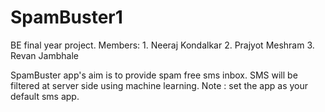 # SpamBuster1
BE final year project.
Members: 1. Neeraj Kondalkar
         2. Prajyot Meshram
         3. Revan Jambhale

SpamBuster app's aim is to provide spam free sms inbox.
SMS will be filtered at server side using machine learning.
Note : set the app as your default sms app.
